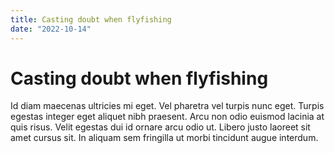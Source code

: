 ```yaml
---
title: Casting doubt when flyfishing
date: "2022-10-14"
---
```


# Casting doubt when flyfishing

Id diam maecenas ultricies mi eget. Vel pharetra vel turpis nunc eget.
Turpis egestas integer eget aliquet nibh praesent. Arcu non odio euismod
lacinia at quis risus. Velit egestas dui id ornare arcu odio ut. Libero
justo laoreet sit amet cursus sit. In aliquam sem fringilla ut morbi
tincidunt augue interdum.
